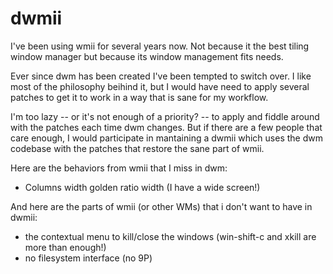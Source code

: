 dwmii
=====

I've been using wmii for several years now. Not because it the best tiling window manager but because its window management fits needs.

Ever since dwm has been created I've been tempted to switch over. I like most of the philosophy beihind it, but I would have need to apply several patches to get it to work in a way that is sane for my workflow.

I'm too lazy -- or it's not enough of a priority? -- to apply and fiddle around with the patches each time dwm changes. But if there are a few people that care enough, I would participate in mantaining a dwmii which uses the dwm codebase with the patches that restore the sane part of wmii.

Here are the behaviors from wmii that I miss in dwm:
- Columns width golden ratio width (I have a wide screen!)

And here are the parts of wmii (or other WMs) that i don't want to have in dwmii:
- the contextual menu to kill/close the windows (win-shift-c and xkill are more than enough!)
- no filesystem interface (no 9P)

